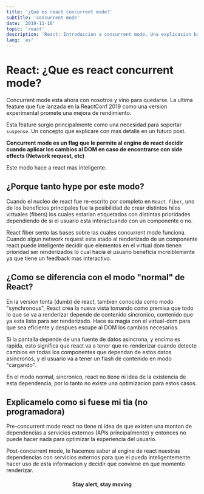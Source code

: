 ```yaml
---
title: '¿Que es react concurrent mode?'
subtitle: 'concurrent mode'
date: '2019-11-16'
topic: 'react'
description: 'React: Introduccion a concurrent mode. Una explicacion basica de su functionamiento'
lang: 'es'
---
```


# React: ¿Que es react concurrent mode?

Concurrent mode esta ahora con nosotros y vino para quedarse. La ultima feature que fue lanzada en la ReactConf 2019 como una version experimental promete una mejora de rendimiento.

Esta feature surgio principalmente como una necesidad para soportar `suspense`. Un concepto que explicare con mas detalle en un futuro post.

**Concurrent mode es un flag que le permite al engine de react decidir cuando aplicar los cambios al DOM en caso de encontrarse con side effects (Network request, etc)**

Este modo hace a react mas inteligente.

## ¿Porque tanto hype por este modo?

Cuando el nucleo de react fue re-escrito por completo en `React fiber`, uno de los beneficios principales fue la posibilidad de crear distintos hilos virtuales (fibers) los cuales estarian etiquetados con distintas prioridades dependiendo de si el usuario esta interactuando con un componente o no.

React fiber sento las bases sobre las cuales concurrent mode funciona. Cuando algun network request esta atado al renderizado de un componente react puede inteligente decidir que elementos en el virtual dom tienen prioridad ser renderizados lo cual hacia el usuario beneficia increiblemente ya que tiene un feedback mas interactivo.

## ¿Como se diferencia con el modo "normal" de React?

En la version tonta (dumb) de react, tambien conocida como modo "synchronous", React crea la nueva vista tomando como premisa que todo lo que se va a renderizar depende de contenido sincronico, contenido que ya esta listo para ser renderizado. Hace su magia con el virtual-dom para que sea eficiente y despues escupe al DOM los cambios necesarios.

Si la pantalla depende de una fuente de datos asincrona, y encima es rapida, esto significa que react va a tener que re-renderizar cuando detecte cambios en todas los componentes que dependan de estos datos asincronos, y el usuario va a tener un flash de contenido en modo "cargando".

En el modo normal, sincronico, react no tiene ni idea de la existencia de esta dependencia, por lo tanto no existe una optimizacion para estos casos.

## Explicamelo como si fuese mi tia (no programadora)

Pre-concurrent mode react no tiene ni idea de que existen una monton de dependencias a servicios externos (APIs principalmente) y entonces no puede hacer nada para optimizar la experiencia del usuario.

Post-concurrent mode, le hacemos saber al engine de react nuestras dependencias con servicios externos para que el pueda inteligentemente hacer uso de esta informacion y decidir que conviene en que momento renderizar.

<h4 align="center" styles="text-weight: bold">
  Stay alert, stay moving
</h4>
